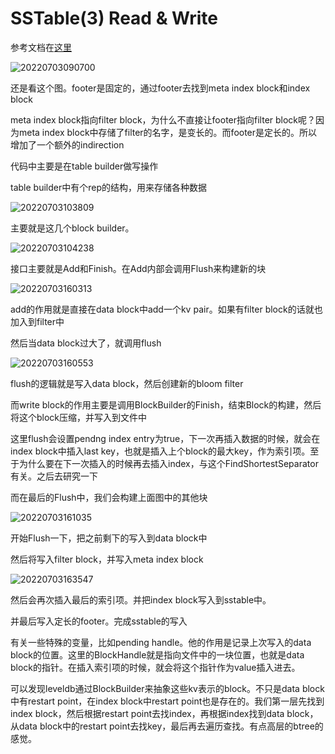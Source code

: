 # SSTable(3) Read & Write

参考文档在[这里](https://leveldb-handbook.readthedocs.io/zh/latest/sstable.html)

![20220703090700](https://picsheep.oss-cn-beijing.aliyuncs.com/pic/20220703090700.png)

还是看这个图。footer是固定的，通过footer去找到meta index block和index block

meta index block指向filter block，为什么不直接让footer指向filter block呢？因为meta index block中存储了filter的名字，是变长的。而footer是定长的。所以增加了一个额外的indirection

代码中主要是在table builder做写操作

table builder中有个rep的结构，用来存储各种数据

![20220703103809](https://picsheep.oss-cn-beijing.aliyuncs.com/pic/20220703103809.png)

主要就是这几个block builder。

![20220703104238](https://picsheep.oss-cn-beijing.aliyuncs.com/pic/20220703104238.png)

接口主要就是Add和Finish。在Add内部会调用Flush来构建新的块

![20220703160313](https://picsheep.oss-cn-beijing.aliyuncs.com/pic/20220703160313.png)

add的作用就是直接在data block中add一个kv pair。如果有filter block的话就也加入到filter中

然后当data block过大了，就调用flush

![20220703160553](https://picsheep.oss-cn-beijing.aliyuncs.com/pic/20220703160553.png)

flush的逻辑就是写入data block，然后创建新的bloom filter

而write block的作用主要是调用BlockBuilder的Finish，结束Block的构建，然后将这个block压缩，并写入到文件中

这里flush会设置pendng index entry为true，下一次再插入数据的时候，就会在index block中插入last key，也就是插入上个block的最大key，作为索引项。至于为什么要在下一次插入的时候再去插入index，与这个FindShortestSeparator有关。之后去研究一下

而在最后的Flush中，我们会构建上面图中的其他块

![20220703161035](https://picsheep.oss-cn-beijing.aliyuncs.com/pic/20220703161035.png)

开始Flush一下，把之前剩下的写入到data block中

然后将写入filter block，并写入meta index block

![20220703163547](https://picsheep.oss-cn-beijing.aliyuncs.com/pic/20220703163547.png)

然后会再次插入最后的索引项。并把index block写入到sstable中。

并最后写入定长的footer。完成sstable的写入

有关一些特殊的变量，比如pending handle。他的作用是记录上次写入的data block的位置。这里的BlockHandle就是指向文件中的一块位置，也就是data block的指针。在插入索引项的时候，就会将这个指针作为value插入进去。

可以发现leveldb通过BlockBuilder来抽象这些kv表示的block。不只是data block中有restart point，在index block中restart point也是存在的。我们第一层先找到index block，然后根据restart point去找index，再根据index找到data block，从data block中的restart point去找key，最后再去遍历查找。有点高层的btree的感觉。